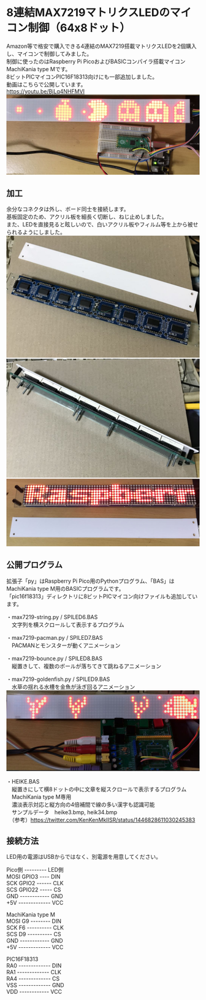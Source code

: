# 8連結MAX7219マトリクスLEDのマイコン制御（64x8ドット）
Amazon等で格安で購入できる4連結のMAX7219搭載マトリクスLEDを2個購入し、マイコンで制御してみました。  
制御に使ったのはRaspberry Pi PicoおよびBASICコンパイラ搭載マイコンMachiKania type Mです。  
8ビットPICマイコンPIC16F18313向けにも一部追加しました。  
動画はこちらで公開しています。  
https://youtu.be/BjLq4NHFMVI  
![](ledmatrix1.jpg)  
## 加工
余分なコネクタは外し、ボード同士を接続します。  
基板固定のため、アクリル板を細長く切断し、ねじ止めしました。  
また、LEDを直接見ると眩しいので、白いアクリル板やフィルム等を上から被せられるようにしました。  
![](ledmatrix3.jpg)  
![](ledmatrix4.jpg)  
![](ledmatrix6.jpg)  
## 公開プログラム
拡張子「py」はRaspberry Pi Pico用のPythonプログラム、「BAS」はMachiKania type M用のBASICプログラムです。  
「pic16f18313」ディレクトリに8ビットPICマイコン向けファイルも追加しています。  
  
・max7219-string.py / SPILED6.BAS  
　文字列を横スクロールして表示するプログラム  
  
・max7219-pacman.py / SPILED7.BAS  
　PACMANとモンスターが動くアニメーション  
  
・max7219-bounce.py / SPILED8.BAS  
　縦置きして、複数のボールが落ちてきて跳ねるアニメーション  
  
・max7219-goldenfish.py / SPILED9.BAS  
　水草の揺れる水槽を金魚が泳ぎ回るアニメーション  
![](ledmatrix5.jpg)  
  
・HEIKE.BAS  
　縦置きにして横8ドットの中に文章を縦スクロールで表示するプログラム  
　MachiKania type M専用  
　濃淡表示対応と縦方向の4倍補間で線の多い漢字も認識可能  
　サンプルデータ　heike3.bmp, heik34.bmp  
　（参考）https://twitter.com/KenKenMkIISR/status/1446828611030245383  
  
## 接続方法
LED用の電源はUSBからではなく、別電源を用意してください。  
  
Pico側 --------- LED側  
MOSI GPIO3 ---- DIN  
SCK GPIO2 ------ CLK  
SCS GPIO22 ----- CS  
GND ------------ GND  
+5V ------------- VCC  
  
MachiKania type M  
MOSI G9 -------- DIN  
SCK F6 ---------- CLK  
SCS D9 ---------- CS  
GND ------------ GND  
+5V ------------- VCC  
  
PIC16F18313  
RA0 ------------- DIN  
RA1 ------------- CLK  
RA4 ------------- CS  
VSS ------------- GND  
VDD ------------ VCC  

